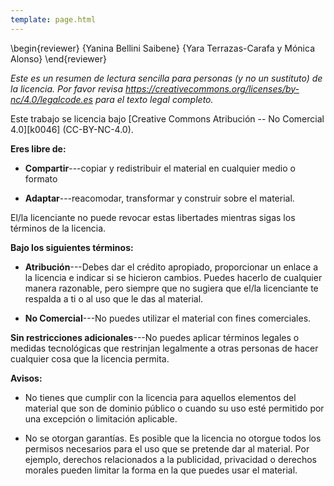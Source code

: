 ```yaml
---
template: page.html
---
```


\begin{reviewer}
{Yanina Bellini Saibene}
{Yara Terrazas-Carafa y Mónica Alonso}
\end{reviewer}

*Este es un resumen de lectura sencilla para personas (y no un sustituto) de la licencia.
Por favor revisa <https://creativecommons.org/licenses/by-nc/4.0/legalcode.es> para el texto legal completo.*

Este trabajo se licencia bajo
[Creative Commons Atribución -- No Comercial 4.0][k0046]
(CC-BY-NC-4.0).

**Eres libre de:**

- **Compartir**---copiar y redistribuir el material en cualquier medio o
  formato

- **Adaptar**---reacomodar, transformar y construir sobre el material.

El/la licenciante no puede revocar estas libertades mientras sigas los
términos de la licencia.

**Bajo los siguientes términos:**

- **Atribución**---Debes dar el crédito apropiado, proporcionar un enlace
  a la licencia e indicar si se hicieron cambios. Puedes hacerlo de cualquier manera
  razonable, pero siempre que no sugiera que el/la licenciante te respalda
  a ti o al uso que le das al material.

- **No Comercial**---No puedes utilizar el material con fines comerciales.

**Sin restricciones adicionales**---No puedes aplicar términos legales o
medidas tecnológicas que restrinjan legalmente a otras personas de hacer cualquier cosa
que la licencia permita.

**Avisos:**

- No tienes que cumplir con la licencia para aquellos elementos del
  material que son de dominio público o cuando su uso esté permitido
  por una excepción o limitación aplicable.

- No se otorgan garantías. Es posible que la licencia no otorgue
  todos los permisos necesarios para el uso que se pretende dar al material.
  Por ejemplo, derechos relacionados a la publicidad, privacidad o derechos morales
  pueden limitar la forma en la que puedes usar el material.